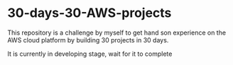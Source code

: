 # 30-days-30-AWS-projects
This repository is a challenge by myself to get hand son experience on the AWS cloud platform by building 30 projects in 30 days.

It is currently in developing stage, wait for it to complete
